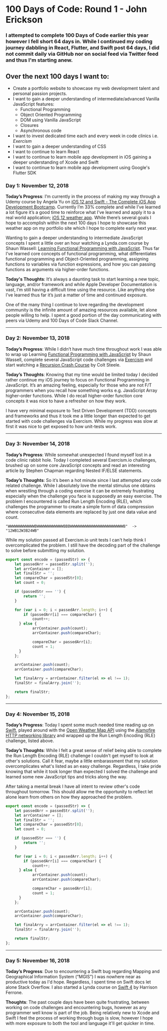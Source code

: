 # 100 Days of Code: Round 1 - John Erickson
### I attempted to complete 100 Days of Code earlier this year however I fell short 64 days in. While I continued my coding journey dabbling in React, Flutter, and Swift post 64 days, I did not commit daily via GitHub nor on social feed via Twitter feed and thus I'm starting anew. 
## Over the next 100 days I want to:
- Create a portfolio website to showcase my web development talent and personal passion projects. 
- I want to gain a deeper understanding of intermediate/advanced Vanilla JavaScript features: 
	- Functional Programming
	- Object Oriented Programming
	- DOM using Vanilla JavaScript
	- Closures
	- Asynchronous code
- I want to invest dedicated time each and every week in code clinics i.e. *Exercism* 
- I want to gain a deeper understanding of CSS
- I want to continue to learn React
- I want to continue to learn mobile app development in iOS gaining a deeper understanding of Xcode and Swift
- I want to continue to learn mobile app development using Google's Flutter SDK

### Day 1: November 12, 2018
**Today’s Progress**:
I’m currently in the process of making my way through a Udemy course by Angela Yu on [iOS 12 and Swift - The Complete iOS App Development Bootcamp](https://www.udemy.com/ios-12-app-development-bootcamp/). Currently I’m 33% complete and while I’ve learned a lot figure it’s a good time to reinforce what I’ve learned and apply it to a real world application; [iOS 12 weather app](https://github.com/HeresJohnny5/portfolioiOSWeatherApp). While there’s several goals I hope to accomplish within the next 100 days I hope to showcase this weather app on my portfolio site which I hope to complete early next year. 

Wanting to gain a deeper understanding to intermediate JavaScript concepts I spent a little over an hour watching a Lynda.com course by Shaun Wassell: [Learning Functional Programming with JavaScript](https://www.lynda.com/JavaScript-tutorials/Learning-Functional-Programming-JavaScript/585272-2.html). Thus far I’ve learned core concepts of functional programming, what differentiates functional programming and Object-Oriented programming, assigning functions to variables via function expressions, and how you can passing functions as arguments via higher-order functions.

**Today's Thoughts**:
It’s always a daunting task to start learning a new topic, language, and/or framework and while Apple Developer Documentation is vast, I’m still having a difficult time using the resource. Like anything else I’ve learned thus far it’s just a matter of time and continued exposure. 

One of the many thing I continue to love regarding the development community is the infinite amount of amazing resources available, let alone people willing to help. I spent a good portion of the day communicating with peers via Udemy and 100 Days of Code Slack Channel.

---

### Day 2: November 13, 2018
**Today’s Progress**:
While I didn’t have much time throughout work I was able to wrap up Learning [Functional Programming with JavaScript](https://www.lynda.com/JavaScript-tutorials/Learning-Functional-Programming-JavaScript/585272-2.html) by Shaun Wassell, complete several JavaScript code challenges via [Exercism](https://exercism.io/) and start watching a [Recursion Crash Course](https://www.youtube.com/watch?v=lMBVwYrmFZQ) by Colt Steele.

**Today’s Thoughts**:
Knowing that my time would be limited today I decided rather continue my iOS journey to focus on Functional Programming in JavaScript. It’s an amazing feeling, especially for those who are not F/T programmers when you recall how something works e.g. JavaScript Array higher-order functions. While I do recall higher-order function core concepts it was nice to have a refresher on how they work.

I have very minimal exposure to Test Driven Development (TDD) concepts and frameworks and thus it took me a little longer than expected to get started with code challenges via Exercism. While my progress was slow at first it was nice to get exposed to how unit-tests work.

---

### Day 3: November 14, 2018
**Today’s Progress**:
While somewhat unexpected I found myself lost in a code clinic rabbit hole. Today I completed several Exercism.io challenges, brushed up on some core JavaScript concepts and read an interesting article by Stephen Chapman regarding Nested IF/ELSE statements.

**Today’s Thoughts**:
So it’s been a hot minute since I last attempted any code related challenge. While I absolutely love the mental stimulus one obtains when wrestling through a coding exercise it can be extremely frustrating especially when the challenge you face is supposedly an easy exercise. The problem I encountered is called Run Length Encoding (RLE), which challenges the programmer to create a simple form of data compression where consecutive data elements are replaced by just one data value and count.

`"WWWWWWWWWWWWBWWWWWWWWWWWWBBBWWWWWWWWWWWWWWWWWWWWWWWWB"  ->  "12WB12W3B24WB"`

While my solution passed all Exercism.io unit tests I can't help think I overcomplicated the problem. I still have the decoding part of the challenge to solve before submitting my solution.

```javascript
export const encode = (passedStr) => {
	let passedArr = passedStr.split('');
	let arrContainer = [];
	let finalStr = '';
	let compareChar = passedStr[0];
	let count = 0;

	if (passedStr === '') {
		return '';
	}

	for (var i = 0; i < passedArr.length; i++) {
		if (passedArr[i] === compareChar) {
			count++;
	  } else {
			arrContainer.push(count);
			arrContainer.push(compareChar);

			compareChar = passedArr[i];
			count = 1;
	  }
	};

	arrContainer.push(count);
	arrContainer.push(compareChar);

	let finalArry = arrContainer.filter(el => el !== 1);
	finalStr = finalArry.join('');

	return finalStr;
};
```

---

### Day 4: November 15, 2018
**Today’s Progress**:
Today I spent some much needed time reading up on [Swift](swift.org), played around with the [Open Weather Map API](https://openweathermap.org/) using the [Alamofire HTTP networking library](https://github.com/Alamofire/Alamofire) and wrapped up the Run Length Encoding (RLE) challenge, listed above.

**Today’s Thoughts**:
While I felt a great sense of relief being able to complete the Run Length Encoding (RLE) challenge I couldn't get myself to look at other's solutions. Call it fear, maybe a little embarassment that my solution overcomplicates what's listed as an easy challenge. Regardless, I take pride knowing that while it took longer than expected I solved the challenge and learned some new JavaScript tips and tricks along the way.

After taking a mental break I have all intent to review other's code throughout tomorrow. This should allow me the opportunity to reflect let alone learn from others on how they approached the problem.    

```javascript
export const encode = (passedStr) => {
	let passedArr = passedStr.split('');
	let arrContainer = [];
	let finalStr = '';
	let compareChar = passedStr[0];
	let count = 0;

	if (passedStr === '') {
		return '';
	}

	for (var i = 0; i < passedArr.length; i++) {
		if (passedArr[i] === compareChar) {
			count++;
	  } else {
			arrContainer.push(count);
			arrContainer.push(compareChar);

			compareChar = passedArr[i];
			count = 1;
	  }
	};

	arrContainer.push(count);
	arrContainer.push(compareChar);

	let finalArry = arrContainer.filter(el => el !== 1);
	finalStr = finalArry.join('');

	return finalStr;
};
```

---

### Day 5: November 16, 2018
**Today’s Progress**:
Due to encountering a Swift bug regarding Mapping and Geographical Information System (“MGIS”) I was nowhere near as productive today as I'd hope. Regardless, I spent time on Swift docs let alone Stack Overflow. I also started a Lynda course on [Swift 4](https://www.lynda.com/Swift-tutorials/Swift-4-Essential-Training/636121-2.html) by Harrison Ferrone. 

**Thoughts**:
The past couple days have been quite frustrating, between working on code challenges and encountering bugs, however as any programmer well know is part of the job. Being relatively new to Xcode and Swift I feel the process of working through bugs is slow, however I hope with more exposure to both the tool and language it'll get quicker in time.

